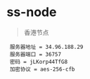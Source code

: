 # ss-node

> 香港节点
```
 服务器地址 = 34.96.188.29
 服务器端口 = 36757
 密码 = jLKorp44TfG8
 加密协议 = aes-256-cfb
```
